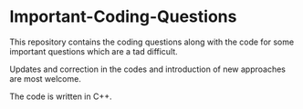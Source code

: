 # Important-Coding-Questions
This repository contains the coding questions along with the code for some important questions which are a tad difficult.

Updates and correction in the codes and introduction of new approaches are most welcome.

The code is written in C++. 
